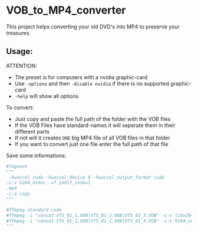 # VOB_to_MP4_converter

This project helps converting your old DVD's into MP4 to preserve your treasures.

## Usage:

ATTENTION:
 - The preset is for computers with a nvidia graphic-card
 - Use ```-options``` and then ```-disable nvidia``` if there is no supported graphic-card
 - ```-help``` will show all options

To convert:
- Just copy and paste the full path of the folder with the VOB files
- If the VOB Files have standard-names it will seperate them in their different parts
- If not will it creates ```ONE``` big MP4 file of all VOB files in that folder
- If you want to convert just one file enter the full path of that file

Save some informations:
````python
#logsave
"""
 -hwaccel cuda -hwaccel_device 0 -hwaccel_output_format cuda
-c:v h264_nvenc -vf yadif_cuda=1 
.mp4
-c:a copy
"""

#ffmpeg standard code
#ffmpeg -i "concat:VTS_01_1.VOB|VTS_01_2.VOB|VTS_01_3.VOB" -c:v libx264 -vf yadif=1 new-video-h265.mp4 #software encoding
#ffmpeg -i "concat:VTS_01_1.VOB|VTS_01_2.VOB|VTS_01_3.VOB" -c:v h264_nvenc -vf yadif=1 new-video-h265B.mp4  #nvidia gpu encoding
```

